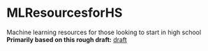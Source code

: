 # MLResourcesforHS
Machine learning resources for those looking to start in high school
__Primarily based on this rough draft:__ [draft](https://docs.google.com/document/d/19xvA0FhQrcueUCs1FI0rxI0jy4mii_O7mvtcjx-KH5I/edit?usp=sharing)
